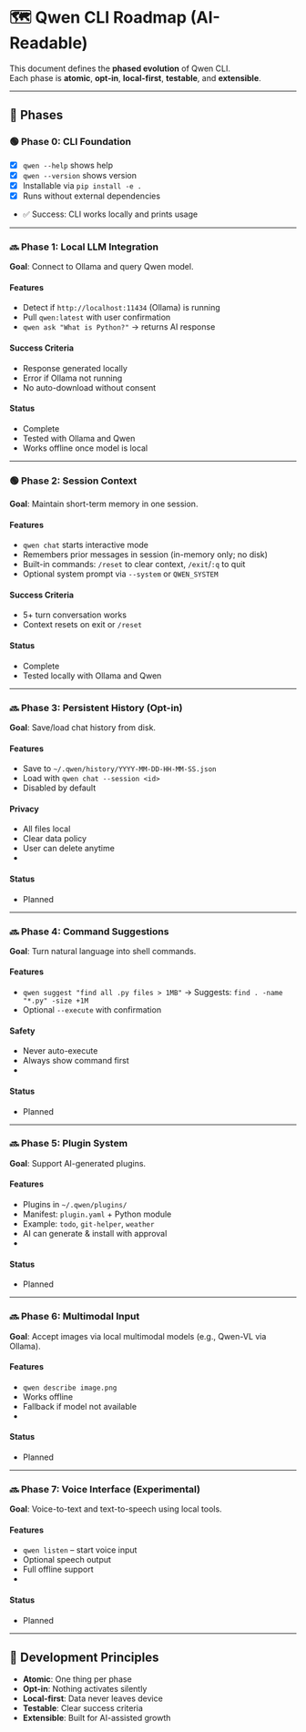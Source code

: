 # 🗺️ Qwen CLI Roadmap (AI-Readable)

This document defines the **phased evolution** of Qwen CLI.  
Each phase is **atomic**, **opt-in**, **local-first**, **testable**, and **extensible**.

---

## 🧭 Phases

### 🟢 Phase 0: CLI Foundation
- [x] `qwen --help` shows help
- [x] `qwen --version` shows version
- [x] Installable via `pip install -e .`
- [x] Runs without external dependencies
- ✅ Success: CLI works locally and prints usage

---

### 🔜 Phase 1: Local LLM Integration
**Goal**: Connect to Ollama and query Qwen model.

#### Features
- Detect if `http://localhost:11434` (Ollama) is running
- Pull `qwen:latest` with user confirmation
- `qwen ask "What is Python?"` → returns AI response

#### Success Criteria
- Response generated locally
- Error if Ollama not running
- No auto-download without consent

#### Status
- Complete
- Tested with Ollama and Qwen
- Works offline once model is local

---

### 🟢 Phase 2: Session Context
**Goal**: Maintain short-term memory in one session.

#### Features
- `qwen chat` starts interactive mode
- Remembers prior messages in session (in-memory only; no disk)
- Built-in commands: `/reset` to clear context, `/exit`/`:q` to quit
- Optional system prompt via `--system` or `QWEN_SYSTEM`

#### Success Criteria
- 5+ turn conversation works
- Context resets on exit or `/reset`

#### Status
- Complete
- Tested locally with Ollama and Qwen

---

### 🔜 Phase 3: Persistent History (Opt-in)
**Goal**: Save/load chat history from disk.

#### Features
- Save to `~/.qwen/history/YYYY-MM-DD-HH-MM-SS.json`
- Load with `qwen chat --session <id>`
- Disabled by default

#### Privacy
- All files local
- Clear data policy
- User can delete anytime
- 
#### Status
- Planned

---

### 🔜 Phase 4: Command Suggestions
**Goal**: Turn natural language into shell commands.

#### Features
- `qwen suggest "find all .py files > 1MB"`
  → Suggests: `find . -name "*.py" -size +1M`
- Optional `--execute` with confirmation

#### Safety
- Never auto-execute
- Always show command first
- 
#### Status
- Planned

---

### 🔜 Phase 5: Plugin System
**Goal**: Support AI-generated plugins.

#### Features
- Plugins in `~/.qwen/plugins/`
- Manifest: `plugin.yaml` + Python module
- Example: `todo`, `git-helper`, `weather`
- AI can generate & install with approval
- 
#### Status
- Planned

---

### 🔜 Phase 6: Multimodal Input
**Goal**: Accept images via local multimodal models (e.g., Qwen-VL via Ollama).

#### Features
- `qwen describe image.png`
- Works offline
- Fallback if model not available
- 
#### Status
- Planned

---

### 🔜 Phase 7: Voice Interface (Experimental)
**Goal**: Voice-to-text and text-to-speech using local tools.

#### Features
- `qwen listen` – start voice input
- Optional speech output
- Full offline support
- 
#### Status
- Planned

---

## 🔄 Development Principles
- **Atomic**: One thing per phase
- **Opt-in**: Nothing activates silently
- **Local-first**: Data never leaves device
- **Testable**: Clear success criteria
- **Extensible**: Built for AI-assisted growth

